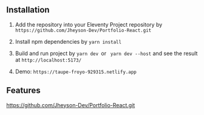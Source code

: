 ## Installation

1. Add the repository into your Eleventy Project repository by
   `https://github.com/Jheyson-Dev/Portfolio-React.git`

2. Install npm dependencies by `yarn install`

3. Build and run project by `yarn dev `or ` yarn dev --host` and see the result
   at `http://localhost:5173/`
4. Demo: `https://taupe-froyo-929315.netlify.app`

## Features
https://github.com/Jheyson-Dev/Portfolio-React.git